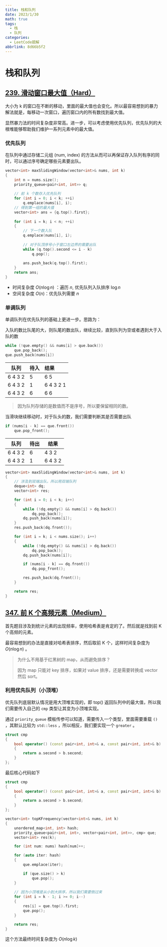```yaml
---
title: 栈和队列
date: 2023/1/30
math: true
tags:
  - 栈
  - 队列
categories:
  - LeetCode题解
abbrlink: 8d66b5f2
---
```




# 栈和队列

## [239. 滑动窗口最大值（Hard）](https://leetcode.cn/problems/sliding-window-maximum/)

大小为 k 的窗口在不断的移动，里面的最大值也会变化。所以最容易想到的暴力解法就是，每移动一次窗口，遍历窗口内的所有数找到最大值。

显然暴力法的时间复杂度非常高。进一步，可以考虑使用优先队列，优先队列的大根堆能够帮助我们维护一系列元素中的最大值。

### 优先队列

在队列中通过存储二元组 (num, index) 的方法从而可以再保证存入队列有序的同时，可以通过序号确定哪些元素要出队。

```cpp
vector<int> maxSlidingWindow(vector<int>& nums, int k) 
{
    int n = nums.size();
    priority_queue<pair<int, int>> q;
    
    // 前 k 个数存入优先队列
    for (int i = 0; i < k; ++i) 
        q.emplace(nums[i], i);
	// 得到第一组的最大值
    vector<int> ans = {q.top().first};
    
    for (int i = k; i < n; ++i) 
    {
        // 下一个数入队
        q.emplace(nums[i], i);
        
        // 对于队顶序号小于窗口左边界的需要出队
        while (q.top().second <= i - k) 
            q.pop();
        
        ans.push_back(q.top().first);
    }
    return ans;
}
```

* 时间复杂度 $O(n\log n)$ ：遍历 $n$, 优先队列入队排序 $\log n$
* 空间复杂度 $O(n)$：优先队列需要 $n$

### 单调队列

单调队列在优先队列的基础上更进一步。思路为：

入队的数比队尾的大，则队尾的数出队，继续比较，直到队列为空或者遇到大于入队的数

```cpp
while (!que.empty() && nums[i] > que.back())
    que.pop_back();
que.push_back(nums[i])
```

| 队列    | 待入 | 结果      |
| ------- | ---- | :-------- |
| 6 4 3 2 | 5    | 6 5       |
| 6 4 3 2 | 1    | 6 4 3 2 1 |
| 6 4 3 2 | 6    | 6 6       |

> 因为队列存储的是数值而不是序号，所以要保留相同的数。

当滑块继续移动时，对于队头的数，我们需要判断其是否需要出队

```cpp
if (nums[i - k] == que.front())
    que.pop_front();
```

| 队列    | 待出 | 结果    |
| ------- | ---- | ------- |
| 6 4 3 2 | 6    | 4 3 2   |
| 6 4 3 2 | 1    | 6 4 3 2 |

```cpp
vector<int> maxSlidingWindow(vector<int>& nums, int k) 
{
    // 涉及到双端出队，所以用双端队列
    deque<int> dq;
    vector<int> res;

    for (int i = 0; i < k; i++)
    {
        while (!dq.empty() && nums[i] > dq.back())
            dq.pop_back();
        dq.push_back(nums[i]);
    }
    res.push_back(dq.front());

    for (int i = k; i < nums.size(); i++)
    {
        while (!dq.empty() && nums[i] > dq.back())
            dq.pop_back();
        dq.push_back(nums[i]);

        if (nums[i - k] == dq.front())
            dq.pop_front();

        res.push_back(dq.front());
    }

    return res;
}
```

## [347. 前 K 个高频元素（Medium）](https://leetcode.cn/problems/top-k-frequent-elements/)

首先题目涉及到统计元素的出现频率，使用哈希表是肯定的了。然后就是找到前 K 个高频的元素。

最容易想到的办法是直接对哈希表排序，然后取前 K 个，这样时间复杂度为 $O(n\log n)$ 。

> 为什么不用基于红黑树的 map，从而避免排序？
>
> 因为 map 只能对 key 排序，如果对 value 排序，还是需要转换成 vector 然后 sort。

### 利用优先队列（小顶堆）

优先队列底层默认情况是用大顶堆实现的，即 top() 返回队列中的最大值，所以我们需要传入自己的 `cmp` 类型让其变为小顶堆实现。

通过 `priority_queue` 模板传参可以知道，需要传入一个类型，里面需要重载 `()` ，其默认比较为 `std::less` ，所以相反，我们要实现一个 `greater` 。

```cpp
struct cmp
{
    bool operator() (const pair<int, int>& a, const pair<int, int>& b)
    {
        return a.second > b.second;
    }
};
```

最后核心代码如下

```cpp
struct cmp
{
    bool operator() (const pair<int, int>& a, const pair<int, int>& b)
    {
        return a.second > b.second;
    }
};

vector<int> topKFrequency(vector<int>& nums, int k)
{
    unordered_map<int, int> hash;
    priority_queue<pair<int, int>, vector<pair<int, int>>, cmp> que;
    vector<int> res(k);

    for (int num: nums) hash[num]++;

    for (auto iter: hash)
    {
        que.emplace(iter);

        if (que.size() > k)
            que.pop();
    }
	
    // 因为小顶堆是从小到大排序，所以我们需要倒过来
    for (int i = k - 1; i >= 0; i--)
    {
        res[i] = que.top().first;
        que.pop();
    }

    return res;
}
```

这个方法最终时间复杂度为 $O(n\log k)$
